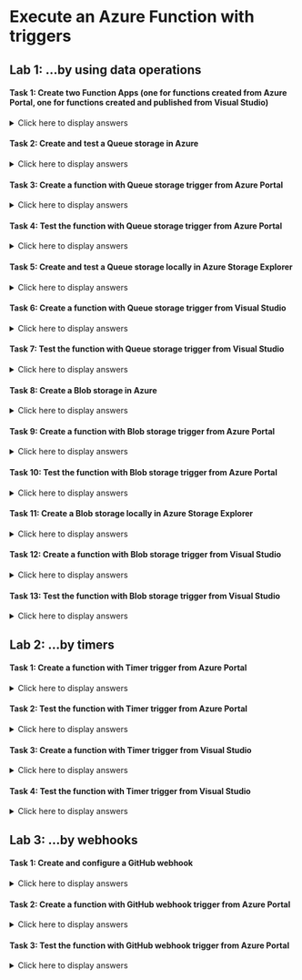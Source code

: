 # Execute an Azure Function with triggers

## Lab 1: …by using data operations

#### Task 1: Create two Function Apps (one for functions created from Azure Portal, one for functions created and published from Visual Studio)

<details>
<summary>Click here to display answers</summary>

1. In [**Azure Portal**](https://portal.azure.com), in the **Favorites** menu, click **App Services**

1. Click on the button **Add**

1. In the **Marketplace** blade, click **Function App**

1. Click **Create**

1. In the **Function App** blade, under **App name**, replace XXXXX by a unique name and type *az203functions-Portal-XXXXX*

1. Under **Subscription**, select your active and valid subscription

1. Under **Resource Group**, select **Use existing**, then select the *az203-rg* resource group

1. Under **OS**, leave the default value to **Windows**

1. Under **Hosting Plan**, leave the default value to **Consumption Plan**

    > **Note:** Hosting plan that defines how resources are allocated to your function app. In the default **Consumption Plan**, resources are added dynamically as required by your functions. In this serverless hosting, you only pay for the time your functions run. When you run in an **App Service Plan**, you must manage the scaling of your function app.

1. Under **Location**, select the nearest location

1. Under **Runtime Stack**, select **.NET**

   > **Note:** Choose a runtime that supports your favorite function programming language. Choose .NET for C# and F# functions.

1. Under **Storage**, select **Use existing**, then select the *az203storageaccountXXXXX* you created in a previous module

1. Under **Application Insights**, select **Disabled**

1. Click **Create**

1. Repeats the same steps, but create a **Function App** called *az203functions-VisualStudio-XXXXX*

1. Go to the *az203functions-VisualStudio-XXXXX* **Function App** 

1. Click on the button **Get publish profile** and download the **.PublishSettings** file

</details>

#### Task 2: Create and test a Queue storage in Azure

<details>
<summary>Click here to display answers</summary>

1. In [**Azure Portal**](https://portal.azure.com), in the **Favorites** menu, click **Storage accounts**

1. Click *az203storageaccountXXXXX* created in a previous lab

1. In the **Storage account** blade, click **Queues** in the menu

1. In the **Queues** blade, click on the button **Queue** in order to add a new queue

1. In the **Add queue** dialog, under **Queue name**, type *profile-picture-url-queue*

1. In the **Queues** blade, click *profile-picture-url-queue*

1. In the *profile-picture-url-queue* blade, click on the button **Add message**

1. In the **Add message to queue** dialog, under **Message text**, type *Alpha*

1. Click **OK**

1. Repeat the last two steps to add the messages *Beta* and *Omega*

1. In the *profile-picture-url-queue* blade, check that the messages has been added to the queue

1. Select the message *Beta*

1. Click on the button **Dequeue message**

1. In the **Dequeue first message** dialog, click **Yes**

    The message *Alpha* will be removed from the queue. 
    
    > **Note:** A queue is first in, first-out.

1. Click on the button **Clear queue**

1. In the **Dequeue all messages** dialog, click **Yes**

    All the messages should be removed from the queue.

</details>

#### Task 3: Create a function with Queue storage trigger from Azure Portal

<details>
<summary>Click here to display answers</summary>

1. Go to the *az203functions-Portal-XXXXX* **Function App** 

1. Click **Functions**

1. Click **New function**

1. Select **Azure Queue Storage trigger**

1. In the **Extensions not Installed** dialog, click **Install**

1. In the **Extensions Installation Succeeded** dialog, click **Continue**

1. In the **New Function** dialog, under **Name**, type *DownloadPictureFromUrl*

1. Click **Create**

1. Under **Queue name**, type *profile-picture-url-queue*

1. Under **Storage account connection**, click **new**

1. In the **Storage Account** blade, select *az203storageaccountXXXXX*

1. Click **Create**

</details>

#### Task 4: Test the function with Queue storage trigger from Azure Portal

<details>
<summary>Click here to display answers</summary>

1. Open a new tab and navigate to [**Azure Portal**](https://portal.azure.com), in the **Favorites** menu, click **Storage accounts** and select *az203storageaccountXXXXX*

1. Click **Queues** and select *profile-picture-url-queue*

1. Go back in the tab, in the *DownloadPictureFromUrl* blade, click **Run**

    The **Request body** displays the message sent to the queue. The **Logs** displays the information with the message content.

1. Update the **Request body** with the message *testfromFunctionApp* and click **Run**

    The **Logs** should display "C# Queue trigger function processed: testfromFunctionApp"

1. Go to the other tab, and click **Add message**

1. In the **Add message to queue** dialog, under **Message text**, type *testFromQueue*, and click **OK**

1. Click **Refresh**

1. Go back to the tab, in the *DownloadPictureFromUrl* blade, check the **Logs**

    The **Logs** should display "C# Queue trigger function processed: testFromQueue"

</details>

#### Task 5: Create and test a Queue storage locally in Azure Storage Explorer

<details>
<summary>Click here to display answers</summary>

1. Start **Microsoft Azure Storage Explorer**

1. Expand **Local & Attached** > **Storage Accounts** > **Emulator - Default Ports (Key)**

1. Right-click **Queues** and select **Create Queue**

1. Type *profile-picture-url-queue*

1. In the *profile-picture-url-queue* tab, click on the button **Add Message**

1. In the **Microsoft Azure Storage Explorer - Add Message** dialog, under **Message text**, type *Alpha*

1. Click **OK**

1. Repeat the last two steps to add the messages *Beta* and *Omega*

1. In the *profile-picture-url-queue* blade, check that the messages has been added to the queue

1. Select the message *Beta*

1. Click on the button **Dequeue Message**

1. In the pop-up dialog, click **Yes**

    The message *Alpha* will be removed from the queue. 
    
    > **Note:** A queue is first in, first-out.

1. Click on the button **Clear Queue**

1. In the pop-up dialog, click **Yes**

    All the messages should be removed from the queue.

1. Click on **Emulator - Default Ports (Key)**

1. In the bottom left, copy and save the **Primary Connection String** value

</details>

#### Task 6: Create a function with Queue storage trigger from Visual Studio

<details>
<summary>Click here to display answers</summary>

1. Start **Visual Studio 2017** and open the *az203functions* solution

1. In the **Solution Explorer**, right-click the *az203functions* project and select **Add** > **New Azure Function...**

1. In the **Add New Item - az203functions** dialog, under **Name**, type *DownloadPictureFromUrl*

1. Click **Add**

1. In the **New Azure Function - DownloadPictureFromUrl** dialog, select **Queue trigger**

1. Under **Connection string setting**, type *az203storageaccountXXXXX_STORAGE*

1. Under **Queue name**, type *profile-picture-url-queue*

1. Click **OK**

    A new file called *DownloadPictureFromUrl.cs* should be created. an error indicates that the **QueueTrigger** attribute could not be found.

1. In the **Solution Explorer**, right-click the *az203functions* project and select**Manage NuGet Packages...**

1. In the **NuGet** tab, click **Browse**

1. Search *Microsoft.Azure.WebJobs.Extensions.Storage*, and select **Microsoft.Azure.WebJobs.Extensions.Storage**

1. Click **Install**, and in the **License Acceptance** dialog, click **I Accept**

1. Close the **NuGet** tab
    
    In the *DownloadPictureFromUrl.cs* file, the **QueueTrigger** attribute sould be resolved.

1. In the **Solution Explorer**, open the **local.settings.json**

1. In the **View** menu, open **Cloud Explorer**, expand **(Local)** > **Storage Accounts** > **(Development) (Key)**, then select Properties and copy the Primary Connection String value.

1. In the **local.settings.json** file, under **Values** section, add a setting called *az203storageaccountXXXXX_STORAGE* and paste the **Primary Connection String** copied during the previous task

</details>

#### Task 7: Test the function with Queue storage trigger from Visual Studio

<details>
<summary>Click here to display answers</summary>

1. Click the **Debug** menu, and select **Start Debugging**

    > **Warning!** If an exception is raised, make sure that the time displayed in the console matches the one on your local machine. If not, adjust the time in your computer (usually **(UTC) Coordinated Universal Time**)

1. Go back to **Microsoft Azure Storage Explorer**, select the queue *profile-picture-url-queue* and add a message with the text *testFromLocal*

    The message should be added to the queue

1. Click the **Refresh** button

    The queue should be empty

1. Go back to the Azure functions console

    *C# Queue trigger function processed: testFromLocal* should be displayed in the **Logs**

1. In **Visual Studio**, click the **Debug** menu, and select **Stop Debugging**

</details>

#### Task 8: Create a Blob storage in Azure

<details>
<summary>Click here to display answers</summary>

1. Step 1
s
1. Step 2

</details>

#### Task 9: Create a function with Blob storage trigger from Azure Portal

<details>
<summary>Click here to display answers</summary>

1. Step 1  

1. Step 2

</details>

#### Task 10: Test the function with Blob storage trigger from Azure Portal

<details>
<summary>Click here to display answers</summary>

1. Step 1

1. Step 2

</details>

#### Task 11: Create a Blob storage locally in Azure Storage Explorer

<details>
<summary>Click here to display answers</summary>

1. Step 1  

1. Step 2

</details>

#### Task 12: Create a function with Blob storage trigger from Visual Studio

<details>
<summary>Click here to display answers</summary>

1. Step 1  

1. Step 2

</details>

#### Task 13: Test the function with Blob storage trigger from Visual Studio

<details>
<summary>Click here to display answers</summary>

1. Step 1

1. Step 2

</details>

## Lab 2: …by timers

#### Task 1: Create a function with Timer trigger from Azure Portal

<details>
<summary>Click here to display answers</summary>

1. Step 1

1. Step 2

</details>

#### Task 2: Test the function with Timer trigger from Azure Portal

<details>
<summary>Click here to display answers</summary>

1. Step 1

1. Step 2

</details>

#### Task 3: Create a function with Timer trigger from Visual Studio

<details>
<summary>Click here to display answers</summary>

1. Step 1

1. Step 2

</details>

#### Task 4: Test the function with Timer trigger from Visual Studio

<details>
<summary>Click here to display answers</summary>

1. Step 1

1. Step 2

</details>

## Lab 3: …by webhooks

#### Task 1: Create and configure a GitHub webhook

<details>
<summary>Click here to display answers</summary>

1. Step 1

1. Step 2

</details>

#### Task 2: Create a function with GitHub webhook trigger from Azure Portal

<details>
<summary>Click here to display answers</summary>

1. Step 1

1. Step 2

</details>

#### Task 3: Test the function with GitHub webhook trigger from Azure Portal

<details>
<summary>Click here to display answers</summary>

1. Step 1

1. Step 2

</details>